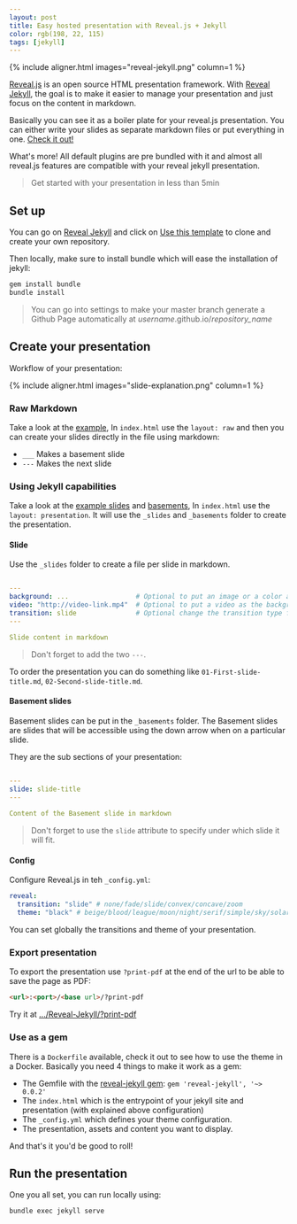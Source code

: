 ```yaml
---
layout: post
title: Easy hosted presentation with Reveal.js + Jekyll
color: rgb(198, 22, 115)
tags: [jekyll]
---
```


{% include aligner.html images="reveal-jekyll.png" column=1 %}

[Reveal.js](https://github.com/hakimel/reveal.js) is an open source HTML presentation framework.
With [Reveal Jekyll](https://github.com/sylhare/Reveal-Jekyll), the goal is to make it easier to manage your presentation and just focus on the content in markdown.

Basically you can see it as a boiler plate for your reveal.js presentation. 
You can either write your slides as separate markdown files or put everything in one. [Check it out!](https://sylhare.github.io/Reveal-Jekyll/#/)

What's more! All default plugins are pre bundled with it and almost all reveal.js features are compatible with your reveal jekyll presentation.

> Get started with your presentation in less than 5min


## Set up

You can go on [Reveal Jekyll](https://github.com/sylhare/Reveal-Jekyll) and click on [Use this template](https://github.com/sylhare/Reveal-Jekyll/generate)
to clone and create your own repository.

Then locally, make sure to install bundle which will ease the installation of jekyll:

```bash
gem install bundle
bundle install
```

> You can go into settings to make your master branch generate a Github Page automatically at *username*.github.io/*repository_name*


## Create your presentation

Workflow of your presentation:

{% include aligner.html images="slide-explanation.png" column=1 %} 

### Raw Markdown

Take a look at the [example](https://github.com/sylhare/Reveal-Jekyll/blob/master/index.html),
In `index.html` use the `layout: raw` and then you can create your slides directly in the file using markdown:

 - `___` Makes a basement slide
 - `---` Makes the next slide

### Using Jekyll capabilities

Take a look at the [example slides](https://github.com/sylhare/Reveal-Jekyll/tree/master/_slides) and [basements](https://github.com/sylhare/Reveal-Jekyll/tree/master/_basements),
In `index.html` use the `layout: presentation`. It will use the `_slides` and `_basements` folder to create the presentation.
 
#### Slide

Use the `_slides` folder to create a file per slide in markdown. 

```yaml

---
background: ...                 # Optional to put an image or a color as the background
video: "http://video-link.mp4"  # Optional to put a video as the background
transition: slide               # Optional change the transition type for this slide
---

Slide content in markdown
```

> Don't forget to add the two `---`.

To order the presentation you can do something like `01-First-slide-title.md`, `02-Second-slide-title.md`.

#### Basement slides

Basement slides can be put in the `_basements` folder.
The Basement slides are slides that will be accessible using the down arrow when on a particular slide.

They are the sub sections of your presentation:

```yaml

---
slide: slide-title
---
 
Content of the Basement slide in markdown

```

> Don't forget to use the `slide` attribute to specify under which slide it will fit.

#### Config

Configure Reveal.js in teh `_config.yml`:

```yml
reveal:
  transition: "slide" # none/fade/slide/convex/concave/zoom
  theme: "black" # beige/blood/league/moon/night/serif/simple/sky/solarized/white
```

You can set globally the transitions and theme of your presentation.

### Export presentation

To export the presentation use `?print-pdf` at the end of the url to be able to save the page as PDF:

```html
<url>:<port>/<base url>/?print-pdf
```

Try it at [.../Reveal-Jekyll/?print-pdf](https://sylhare.github.io/Reveal-Jekyll/?print-pdf)


### Use as a gem

There is a `Dockerfile` available, check it out to see how to use the theme in a Docker.
Basically you need 4 things to make it work as a gem:

- The Gemfile with the [reveal-jekyll gem](https://rubygems.org/gems/reveal-jekyll): `gem 'reveal-jekyll', '~> 0.0.2'`
- The `index.html` which is the entrypoint of your jekyll site and presentation (with explained above configuration)
- The `_config.yml` which defines your theme configuration.
- The presentation, assets and content you want to display.

And that's it you'd be good to roll!

 
## Run the presentation 

One you all set, you can run locally using:

```bash
bundle exec jekyll serve
```
